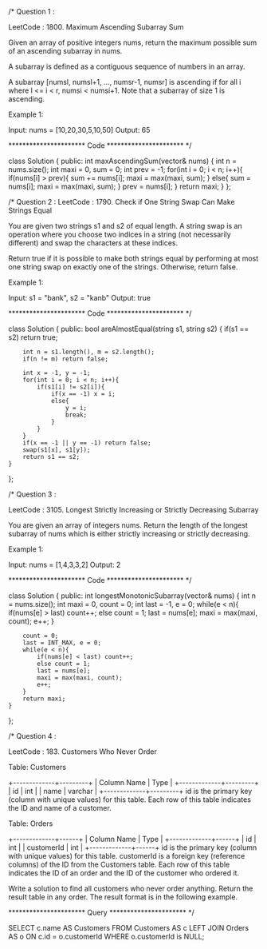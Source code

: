 /*
Question 1 :

LeetCode : 1800. Maximum Ascending Subarray Sum

Given an array of positive integers nums, return the maximum possible sum of an ascending subarray in nums.

A subarray is defined as a contiguous sequence of numbers in an array.

A subarray [numsl, numsl+1, ..., numsr-1, numsr] is ascending if for all i where l <= i < r, numsi  < numsi+1. Note that a subarray of size 1 is ascending.

Example 1:

Input: nums = [10,20,30,5,10,50]
Output: 65

********************** Code **********************
*/

class Solution {
public:
    int maxAscendingSum(vector<int>& nums) {
        int n = nums.size();
        int maxi = 0, sum = 0;
        int prev = -1;
        for(int i = 0; i < n; i++){
            if(nums[i] > prev){
                sum += nums[i];
                maxi = max(maxi, sum);
            }
            else{
                sum = nums[i];
                maxi = max(maxi, sum);
            }
            prev = nums[i];
        }
        return maxi;
    }
};



/*
Question 2 : 
LeetCode : 1790. Check if One String Swap Can Make Strings Equal

You are given two strings s1 and s2 of equal length. A string swap is an operation where you choose two indices in a string (not necessarily different) and swap the characters at these indices.

Return true if it is possible to make both strings equal by performing at most one string swap on exactly one of the strings. Otherwise, return false.

Example 1:

Input: s1 = "bank", s2 = "kanb"
Output: true

********************** Code **********************
*/

class Solution {
public:
    bool areAlmostEqual(string s1, string s2) {
        if(s1 == s2) return true;

        int n = s1.length(), m = s2.length();
        if(n != m) return false;

        int x = -1, y = -1;
        for(int i = 0; i < n; i++){
            if(s1[i] != s2[i]){
                if(x == -1) x = i;
                else{
                    y = i;
                    break;
                }
            }
        }
        if(x == -1 || y == -1) return false;
        swap(s1[x], s1[y]);
        return s1 == s2;
    }
};



/*
Question 3 : 

LeetCode : 3105. Longest Strictly Increasing or Strictly Decreasing Subarray

You are given an array of integers nums. Return the length of the longest subarray of nums which is either strictly increasing or strictly decreasing.

Example 1:

Input: nums = [1,4,3,3,2]
Output: 2

********************** Code **********************
*/

class Solution {
public:
    int longestMonotonicSubarray(vector<int>& nums) {
        int n = nums.size();
        int maxi = 0, count = 0;
        int last = -1, e = 0;
        while(e < n){
            if(nums[e] > last) count++;
            else count = 1;
            last = nums[e];
            maxi = max(maxi, count);
            e++;
        }

        count = 0;
        last = INT_MAX, e = 0;
        while(e < n){
            if(nums[e] < last) count++;
            else count = 1;
            last = nums[e];
            maxi = max(maxi, count);
            e++;
        }
        return maxi;
    }
};



/*
Question 4 : 

LeetCode : 183. Customers Who Never Order

Table: Customers

+-------------+---------+
| Column Name | Type    |
+-------------+---------+
| id          | int     |
| name        | varchar |
+-------------+---------+
id is the primary key (column with unique values) for this table.
Each row of this table indicates the ID and name of a customer.
 
Table: Orders

+-------------+------+
| Column Name | Type |
+-------------+------+
| id          | int  |
| customerId  | int  |
+-------------+------+
id is the primary key (column with unique values) for this table.
customerId is a foreign key (reference columns) of the ID from the Customers table.
Each row of this table indicates the ID of an order and the ID of the customer who ordered it.
 
Write a solution to find all customers who never order anything.
Return the result table in any order.
The result format is in the following example.

********************** Query **********************
*/

SELECT c.name AS Customers FROM 
Customers AS c LEFT JOIN Orders AS o
ON c.id = o.customerId
WHERE o.customerId is NULL;